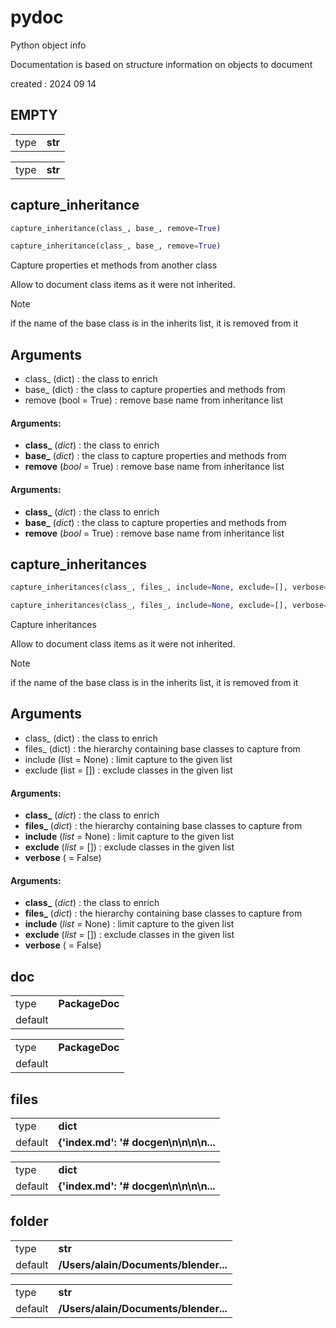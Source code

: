 # pydoc






Python object info

Documentation is based on structure information on objects to document

created : 2024 09 14


## EMPTY


<table><tbody>
<tr><td>type</td><td><b>str</b></td></tr>
</tbody></table>




<table><tbody>
<tr><td>type</td><td><b>str</b></td></tr>
</tbody></table>



## capture_inheritance

``` python
capture_inheritance(class_, base_, remove=True)
```



``` python
capture_inheritance(class_, base_, remove=True)
```



Capture properties et methods from another class

Allow to document class items as it were not inherited.

> [!Note]
> if the name of the base class is in the inherits list, it is removed from it

Arguments
---------
- class_ (dict) : the class to enrich
- base_ (dict) : the class to capture properties and methods from
- remove (bool = True) : remove base name from inheritance list


#### Arguments:
- **class_** (_dict_) : the class to enrich
- **base_** (_dict_) : the class to capture properties and methods from
- **remove** (_bool_ = True) : remove base name from inheritance list



#### Arguments:
- **class_** (_dict_) : the class to enrich
- **base_** (_dict_) : the class to capture properties and methods from
- **remove** (_bool_ = True) : remove base name from inheritance list



## capture_inheritances

``` python
capture_inheritances(class_, files_, include=None, exclude=[], verbose=False)
```



``` python
capture_inheritances(class_, files_, include=None, exclude=[], verbose=False)
```



Capture inheritances

Allow to document class items as it were not inherited.

> [!Note]
> if the name of the base class is in the inherits list, it is removed from it

Arguments
---------
- class_ (dict) : the class to enrich
- files_ (dict) : the hierarchy containing base classes to capture from
- include (list = None) : limit capture to the given list
- exclude (list = []) : exclude classes in the given list


#### Arguments:
- **class_** (_dict_) : the class to enrich
- **files_** (_dict_) : the hierarchy containing base classes to capture from
- **include** (_list_ = None) : limit capture to the given list
- **exclude** (_list_ = []) : exclude classes in the given list
- **verbose** ( = False)



#### Arguments:
- **class_** (_dict_) : the class to enrich
- **files_** (_dict_) : the hierarchy containing base classes to capture from
- **include** (_list_ = None) : limit capture to the given list
- **exclude** (_list_ = []) : exclude classes in the given list
- **verbose** ( = False)



## doc


<table><tbody>
<tr><td>type</td><td><b>PackageDoc</b></td></tr>
<tr><td>default</td><td><b><Documentation docgen, 306 sec...</b</td></tr>
</tbody></table>




<table><tbody>
<tr><td>type</td><td><b>PackageDoc</b></td></tr>
<tr><td>default</td><td><b><Documentation docgen, 306 sec...</b</td></tr>
</tbody></table>



## files


<table><tbody>
<tr><td>type</td><td><b>dict</b></td></tr>
<tr><td>default</td><td><b>{'index.md': '# docgen\n\n\n\n...</b</td></tr>
</tbody></table>




<table><tbody>
<tr><td>type</td><td><b>dict</b></td></tr>
<tr><td>default</td><td><b>{'index.md': '# docgen\n\n\n\n...</b</td></tr>
</tbody></table>



## folder


<table><tbody>
<tr><td>type</td><td><b>str</b></td></tr>
<tr><td>default</td><td><b>/Users/alain/Documents/blender...</b</td></tr>
</tbody></table>




<table><tbody>
<tr><td>type</td><td><b>str</b></td></tr>
<tr><td>default</td><td><b>/Users/alain/Documents/blender...</b</td></tr>
</tbody></table>


